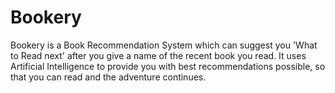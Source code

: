 # Bookery
Bookery is a Book Recommendation System which can suggest you 'What to Read next' after you give a name of the recent book you read. It uses Artificial Intelligence to provide you with best recommendations possible, so that you can read and the adventure continues.

